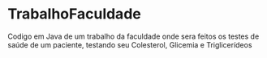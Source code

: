 # TrabalhoFaculdade
Codigo em Java de um trabalho da faculdade onde sera feitos os testes de saúde de um paciente, testando seu Colesterol, Glicemia e Triglicerídeos
